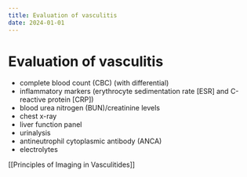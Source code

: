 ```yaml
---
title: Evaluation of vasculitis
date: 2024-01-01
---
```

# Evaluation of vasculitis

* complete blood count (CBC) (with differential)
* inflammatory markers (erythrocyte sedimentation rate [ESR] and C-reactive protein [CRP])
* blood urea nitrogen (BUN)/creatinine levels
* chest x-ray
* liver function panel
* urinalysis
* antineutrophil cytoplasmic antibody (ANCA)
* electrolytes

[[Principles of Imaging in Vasculitides]]
